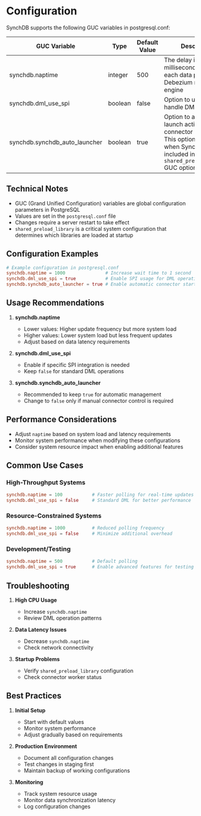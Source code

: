 # Configuration

SynchDB supports the following GUC variables in postgresql.conf:

| GUC Variable| Type | Default Value | Description |
|-|-|-|-|
| synchdb.naptime | integer | 500 | The delay in milliseconds between each data polling from Debezium runner engine |
| synchdb.dml_use_spi | boolean | false | Option to use SPI to handle DML operations |
| synchdb.synchdb_auto_launcher | boolean | true | Option to automatically launch active SynchDB connector workers. This option only works when SynchDB is included in `shared_preload_library` GUC option |

## Technical Notes

- GUC (Grand Unified Configuration) variables are global configuration parameters in PostgreSQL
- Values are set in the `postgresql.conf` file
- Changes require a server restart to take effect
- `shared_preload_library` is a critical system configuration that determines which libraries are loaded at startup

## Configuration Examples

```conf
# Example configuration in postgresql.conf
synchdb.naptime = 1000               # Increase wait time to 1 second
synchdb.dml_use_spi = true           # Enable SPI usage for DML operations
synchdb.synchdb_auto_launcher = true # Enable automatic connector startup
```

## Usage Recommendations

1. **synchdb.naptime**
    - Lower values: Higher update frequency but more system load
    - Higher values: Lower system load but less frequent updates
    - Adjust based on data latency requirements

2. **synchdb.dml_use_spi**
    - Enable if specific SPI integration is needed
    - Keep `false` for standard DML operations

3. **synchdb.synchdb_auto_launcher**
    - Recommended to keep `true` for automatic management
    - Change to `false` only if manual connector control is required

## Performance Considerations

- Adjust `naptime` based on system load and latency requirements
- Monitor system performance when modifying these configurations
- Consider system resource impact when enabling additional features

## Common Use Cases

### High-Throughput Systems
```conf
synchdb.naptime = 100           # Faster polling for real-time updates
synchdb.dml_use_spi = false     # Standard DML for better performance
```

### Resource-Constrained Systems
```conf
synchdb.naptime = 1000          # Reduced polling frequency
synchdb.dml_use_spi = false     # Minimize additional overhead
```

### Development/Testing
```conf
synchdb.naptime = 500           # Default polling
synchdb.dml_use_spi = true      # Enable advanced features for testing
```

## Troubleshooting

1. **High CPU Usage**
    - Increase `synchdb.naptime`
    - Review DML operation patterns

2. **Data Latency Issues**
    - Decrease `synchdb.naptime`
    - Check network connectivity

3. **Startup Problems**
    - Verify `shared_preload_library` configuration
    - Check connector worker status

## Best Practices

1. **Initial Setup**
    - Start with default values
    - Monitor system performance
    - Adjust gradually based on requirements

2. **Production Environment**
    - Document all configuration changes
    - Test changes in staging first
    - Maintain backup of working configurations

3. **Monitoring**
    - Track system resource usage
    - Monitor data synchronization latency
    - Log configuration changes